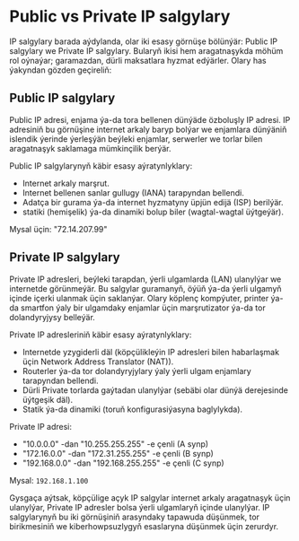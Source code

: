 # Public vs Private IP salgylary

IP salgylary barada aýdylanda, olar iki esasy görnüşe bölünýär: Public IP salgylary we Private IP salgylary. Bularyň ikisi hem aragatnaşykda möhüm rol oýnaýar; garamazdan, dürli maksatlara hyzmat edýärler. Olary has ýakyndan gözden geçireliň:

## Public IP salgylary

Public IP adresi, enjama ýa-da tora bellenen dünýäde özboluşly IP adresi. IP adresiniň bu görnüşine internet arkaly baryp bolýar we enjamlara dünýäniň islendik ýerinde ýerleşýän beýleki enjamlar, serwerler we torlar bilen aragatnaşyk saklamaga mümkinçilik berýär.

Public IP salgylarynyň käbir esasy aýratynlyklary:

- Internet arkaly marşrut.
- Internet bellenen sanlar gullugy (IANA) tarapyndan bellendi.
- Adatça bir gurama ýa-da internet hyzmatyny üpjün edijä (ISP) berilýär.
- statiki (hemişelik) ýa-da dinamiki bolup biler (wagtal-wagtal üýtgeýär).

Mysal üçin: "72.14.207.99"

## Private IP salgylary

Private IP adresleri, beýleki tarapdan, ýerli ulgamlarda (LAN) ulanylýar we internetde görünmeýär. Bu salgylar guramanyň, öýüň ýa-da ýerli ulgamyň içinde içerki ulanmak üçin saklanýar. Olary köplenç kompýuter, printer ýa-da smartfon ýaly bir ulgamdaky enjamlar üçin marşrutizator ýa-da tor dolandyryjysy belleýär.

Private IP adresleriniň käbir esasy aýratynlyklary:

- Internetde yzygiderli däl (köpçülikleýin IP adresleri bilen habarlaşmak üçin Network Address Translator (NAT)).
- Routerler ýa-da tor dolandyryjylary ýaly ýerli ulgam enjamlary tarapyndan bellendi.
- Dürli Private torlarda gaýtadan ulanylýar (sebäbi olar dünýä derejesinde üýtgeşik däl).
- Statik ýa-da dinamiki (toruň konfigurasiýasyna baglylykda).

Private IP adresi:

- "10.0.0.0" -dan "10.255.255.255" -e çenli (A synp)
- "172.16.0.0" -dan "172.31.255.255" -e çenli (B synp)
- "192.168.0.0" -dan "192.168.255.255" -e çenli (C synp)

Mysal: `192.168.1.100`

Gysgaça aýtsak, köpçülige açyk IP salgylar internet arkaly aragatnaşyk üçin ulanylýar, Private IP adresler bolsa ýerli ulgamlaryň içinde ulanylýar. IP salgylarynyň bu iki görnüşiniň arasyndaky tapawuda düşünmek, tor birikmesiniň we kiberhowpsuzlygyň esaslaryna düşünmek üçin zerurdyr.